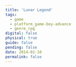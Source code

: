 ```yaml
---
title: 'Lunar Legend'
tags:
  - game
  - platform_game-boy-advance
  - genre_rpg
digital: false
physical: true
guide: false
pending: false
date: 2014-02-10
permalink: false
---
```

